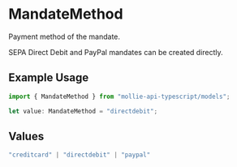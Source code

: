 # MandateMethod

Payment method of the mandate.

SEPA Direct Debit and PayPal mandates can be created directly.

## Example Usage

```typescript
import { MandateMethod } from "mollie-api-typescript/models";

let value: MandateMethod = "directdebit";
```

## Values

```typescript
"creditcard" | "directdebit" | "paypal"
```